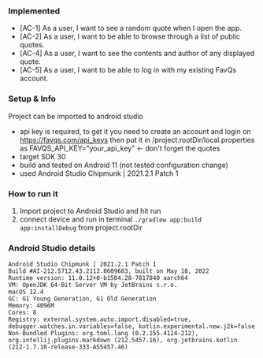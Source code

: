 ### Implemented
- [AC-1] As a user, I want to see a random quote when I open the app.
- [AC-2] As a user, I want to be able to browse through a list of public quotes.
- [AC-4] As a user, I want to see the contents and author of any displayed quote.
- [AC-5] As a user, I want to be able to log in with my existing FavQs account.

### Setup & Info

Project can be imported to android studio
- api key is required, to get it you need to create an account and login on https://favqs.com/api_keys then put it in /project.rootDir/local.properties 
  as FAVQS_API_KEY="your_api_key" <- don't forget the quotes 
- target SDK 30
- build and tested on Android 11 (not tested configuration change)
- used Android Studio Chipmunk | 2021.2.1 Patch 1

### How to run it
1. Import project to Android Studio and hit run
2. connect device and run in terminal ```./gradlew app:build app:installDebug```  from project.rootDir
### Android Studio details

```
Android Studio Chipmunk | 2021.2.1 Patch 1
Build #AI-212.5712.43.2112.8609683, built on May 18, 2022
Runtime version: 11.0.12+0-b1504.28-7817840 aarch64
VM: OpenJDK 64-Bit Server VM by JetBrains s.r.o.
macOS 12.4
GC: G1 Young Generation, G1 Old Generation
Memory: 4096M
Cores: 8
Registry: external.system.auto.import.disabled=true, debugger.watches.in.variables=false, kotlin.experimental.new.j2k=false
Non-Bundled Plugins: org.toml.lang (0.2.155.4114-212), org.intellij.plugins.markdown (212.5457.16), org.jetbrains.kotlin (212-1.7.10-release-333-AS5457.46)

```
